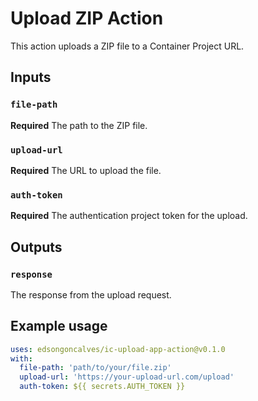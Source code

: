 # Upload ZIP Action

This action uploads a ZIP file to a Container Project URL.

## Inputs

### `file-path`

**Required** The path to the ZIP file.

### `upload-url`

**Required** The URL to upload the file.

### `auth-token`

**Required** The authentication project token for the upload.

## Outputs

### `response`

The response from the upload request.

## Example usage

```yaml
uses: edsongoncalves/ic-upload-app-action@v0.1.0
with:
  file-path: 'path/to/your/file.zip'
  upload-url: 'https://your-upload-url.com/upload'
  auth-token: ${{ secrets.AUTH_TOKEN }}

